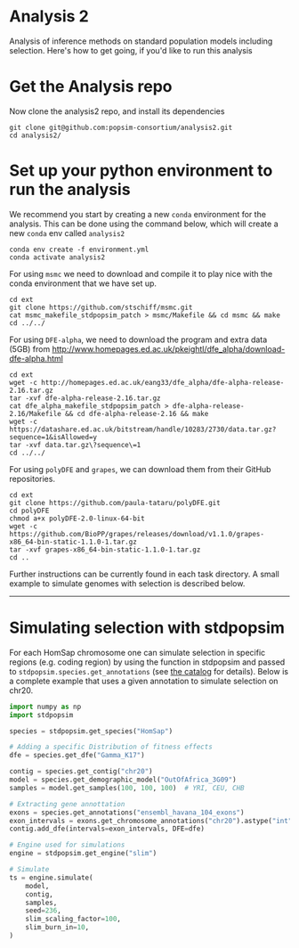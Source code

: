 # Analysis 2
Analysis of inference methods on standard population models including selection.
Here's how to get going, if you'd like to run this analysis

# Get the Analysis repo
Now clone the analysis2 repo, and install its dependencies
```
git clone git@github.com:popsim-consortium/analysis2.git
cd analysis2/
```

# Set up your python environment to run the analysis
We recommend you start by creating a new `conda` environment for the analysis. This can be done using the command below, which will
create a new `conda` env called `analysis2`

```
conda env create -f environment.yml
conda activate analysis2
```

For using `msmc` we need to download and compile it to play nice
with the conda environment that we have set up.
```
cd ext
git clone https://github.com/stschiff/msmc.git
cat msmc_makefile_stdpopsim_patch > msmc/Makefile && cd msmc && make
cd ../../
```

For using `DFE-alpha`, we need to download the program and extra data (5GB) from http://www.homepages.ed.ac.uk/pkeightl/dfe_alpha/download-dfe-alpha.html
```
cd ext
wget -c http://homepages.ed.ac.uk/eang33/dfe_alpha/dfe-alpha-release-2.16.tar.gz
tar -xvf dfe-alpha-release-2.16.tar.gz
cat dfe_alpha_makefile_stdpopsim_patch > dfe-alpha-release-2.16/Makefile && cd dfe-alpha-release-2.16 && make
wget -c https://datashare.ed.ac.uk/bitstream/handle/10283/2730/data.tar.gz?sequence=1&isAllowed=y
tar -xvf data.tar.gz\?sequence\=1
cd ../../
```

For using `polyDFE` and `grapes`, we can download them from their GitHub repositories.
```
cd ext
git clone https://github.com/paula-tataru/polyDFE.git
cd polyDFE
chmod a+x polyDFE-2.0-linux-64-bit
wget -c https://github.com/BioPP/grapes/releases/download/v1.1.0/grapes-x86_64-bin-static-1.1.0-1.tar.gz
tar -xvf grapes-x86_64-bin-static-1.1.0-1.tar.gz
cd ..
```

Further instructions can be currently found in each task directory.
A small example to simulate genomes with selection is described below.

------------
# Simulating selection with stdpopsim

For each HomSap chromosome one can simulate selection in specific regions (e.g. coding region)
by using the function in stdpopsim and passed to
`stdpopsim.species.get_annotations` (see [the catalog](https://popsim-consortium.github.io/stdpopsim-docs/latest/tutorial.html#simulating-selection-on-exons) for details). Below is a complete example
that uses a given annotation to simulate selection on chr20.

```python
import numpy as np
import stdpopsim

species = stdpopsim.get_species("HomSap")

# Adding a specific Distribution of fitness effects
dfe = species.get_dfe("Gamma_K17")

contig = species.get_contig("chr20")
model = species.get_demographic_model("OutOfAfrica_3G09")
samples = model.get_samples(100, 100, 100)  # YRI, CEU, CHB

# Extracting gene annottation
exons = species.get_annotations("ensembl_havana_104_exons")
exon_intervals = exons.get_chromosome_annotations("chr20").astype("int")
contig.add_dfe(intervals=exon_intervals, DFE=dfe)

# Engine used for simulations
engine = stdpopsim.get_engine("slim")

# Simulate
ts = engine.simulate(
    model,
    contig,
    samples,
    seed=236,
    slim_scaling_factor=100,
    slim_burn_in=10,
)
```
